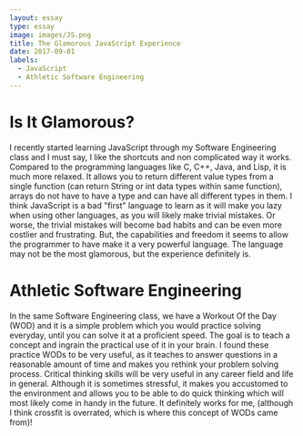 ```yaml
---
layout: essay
type: essay
image: images/JS.png
title: The Glamorous JavaScript Experience
date: 2017-09-01
labels:
  - JavaScript
  - Athletic Software Engineering
---
```

# Is It Glamorous?
I recently started learning JavaScript through my Software Engineering class and I must say, I like
the shortcuts and non complicated way it works. Compared to the programming languages like C, C++,
Java, and Lisp, it is much more relaxed. It allows you to return different value types from a single
function (can return String or int data types within same function), arrays do not have to have a type
and can have all different types in them. I think JavaScript is a bad "first" language to learn as it
will make you lazy when using other languages, as you will likely make trivial mistakes. Or worse, the trivial
mistakes will become bad habits and can be even more costlier and frustrating. But, the capabilities
and freedom it seems to allow the programmer to have make it a very powerful language. The language
may not be the most glamorous, but the experience definitely is.

# Athletic Software Engineering
In the same Software Engineering class, we have a Workout Of the Day (WOD) and it is a simple problem
which you would practice solving everyday, until you can solve it at a proficient speed. The goal is
to teach a concept and ingrain the practical use of it in your brain. I found these practice WODs to
be very useful, as it teaches to answer questions in a reasonable amount of time and makes you rethink
your problem solving process. Critical thinking skills will be very useful in any career field and life
in general. Although it is sometimes stressful, it makes you accustomed to the environment and allows
you to be able to do quick thinking which will most likely come in handy in the future. It definitely
works for me, (although I think crossfit is overrated, which is where this concept of WODs came from)!
